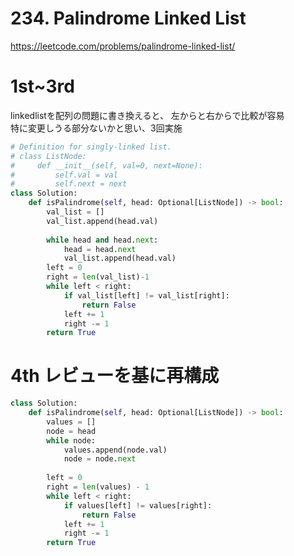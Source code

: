 # 234. Palindrome Linked List
https://leetcode.com/problems/palindrome-linked-list/

# 1st~3rd
linkedlistを配列の問題に書き換えると、
左からと右からで比較が容易   
特に変更しうる部分ないかと思い、3回実施

```python
# Definition for singly-linked list.
# class ListNode:
#     def __init__(self, val=0, next=None):
#         self.val = val
#         self.next = next
class Solution:
    def isPalindrome(self, head: Optional[ListNode]) -> bool:
        val_list = []
        val_list.append(head.val)
        
        while head and head.next:
            head = head.next
            val_list.append(head.val)
        left = 0
        right = len(val_list)-1
        while left < right:
            if val_list[left] != val_list[right]:
                return False
            left += 1
            right -= 1
        return True
```
# 4th レビューを基に再構成
```python
class Solution:
    def isPalindrome(self, head: Optional[ListNode]) -> bool:
        values = []
        node = head 
        while node:
            values.append(node.val)
            node = node.next
        
        left = 0
        right = len(values) - 1
        while left < right:
            if values[left] != values[right]:
                return False
            left += 1
            right -= 1
        return True
```
        
            
        
